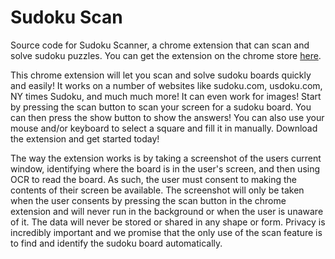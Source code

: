 # Sudoku Scan
Source code for Sudoku Scanner, a chrome extension that can scan and solve sudoku puzzles. You can get the extension on the chrome store [here](https://chrome.google.com/webstore/detail/sudoku-scanner/pgiimbpbjcpmibecjiajmbfjofojofjf?hl=en).

This chrome extension will let you scan and solve sudoku boards quickly and easily! It works on a number of websites like sudoku.com, usdoku.com, NY times Sudoku, and much much more! It can even work for images! Start by pressing the scan button to scan your screen for a sudoku board. You can then press the show button to show the answers! You can also use your mouse and/or keyboard to select a square and fill it in manually. Download the extension and get started today!

The way the extension works is by taking a screenshot of the users current window, identifying where the board is in the user's screen, and then using OCR to read the board. As such, the user must consent to making the contents of their screen be available. The screenshot will only be taken when the user consents by pressing the scan button in the chrome extension and will never run in the background or when the user is unaware of it. The data will never be stored or shared in any shape or form. Privacy is incredibly important and we promise that the only use of the scan feature is to find and identify the sudoku board automatically.